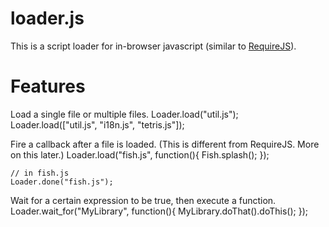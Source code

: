 loader.js
=========

This is a script loader for in-browser javascript (similar to [RequireJS](http://requirejs.org/)).


Features
========

Load a single file or multiple files.
    Loader.load("util.js");
    Loader.load(["util.js", "i18n.js", "tetris.js"]);

Fire a callback after a file is loaded. (This is different from RequireJS. More on this later.)
    Loader.load("fish.js", function(){
      Fish.splash(); 
    });

    // in fish.js
    Loader.done("fish.js");

Wait for a certain expression to be true, then execute a function.
    Loader.wait_for("MyLibrary", function(){
      MyLibrary.doThat().doThis();
    });


